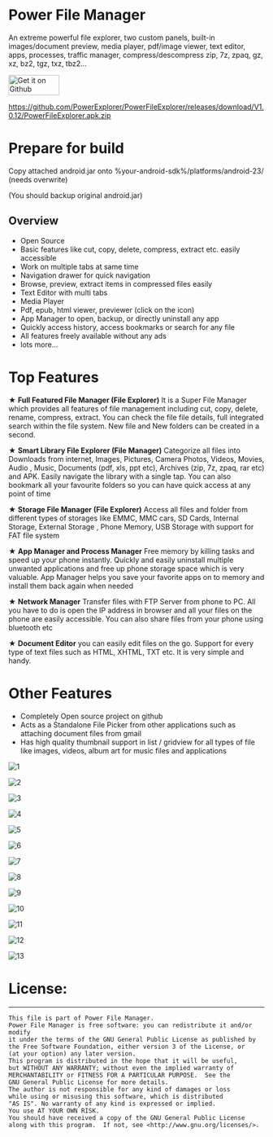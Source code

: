 # Power File Manager

An extreme powerful file explorer, two custom panels, built-in images/document preview, media player, pdf/image viewer, text editor, apps, processes, traffic manager, compress/descompress zip, 7z, zpaq, gz, xz, bz2, tgz, txz, tbz2...


[<img alt="Get it on Github" height="40" width="100" src="https://github.githubassets.com/images/modules/logos_page/GitHub-Logo.png">](https://github.com/PowerExplorer/PowerFileExplorer/releases/download/V1.0.10/PowerFileExplorer.apk.zip)

https://github.com/PowerExplorer/PowerFileExplorer/releases/download/V1.0.12/PowerFileExplorer.apk.zip


# Prepare for build
Copy attached android.jar onto %your-android-sdk%/platforms/android-23/ (needs overwrite)

(You should backup original android.jar)


Overview
---
- Open Source
- Basic features like cut, copy, delete, compress, extract etc. easily accessible
- Work on multiple tabs at same time
- Navigation drawer for quick navigation
- Browse, preview, extract items in compressed files easily
- Text Editor with multi tabs
- Media Player
- Pdf, epub, html viewer, previewer (click on the icon)
- App Manager to open, backup, or directly uninstall any app
- Quickly access history, access bookmarks or search for any file
- All features freely available without any ads
- lots more...


Top Features
============
★ **Full Featured File Manager (File Explorer)** It is a Super File Manager which provides all features of file management including cut, copy, delete, rename, compress, extract. You can check the file file details, full integrated search within the file system. New file and New folders can be created in a second.

★ **Smart Library File Explorer (File Manager)** Categorize all files into Downloads from internet, Images, Pictures, Camera Photos, Videos, Movies, Audio , Music, Documents (pdf, xls, ppt etc), Archives (zip, 7z, zpaq, rar etc) and APK. Easily navigate the library with a single tap. You can also bookmark all your favourite folders so you can have quick access at any point of time

★ **Storage File Manager (File Explorer)** Access all files and folder from different types of storages like EMMC, MMC cars, SD Cards, Internal Storage, External Storage , Phone Memory, USB Storage with support for FAT file system

★ **App Manager and Process Manager** Free memory by killing tasks and speed up your phone instantly. Quickly and easily uninstall multiple unwanted applications and free up phone storage space which is very valuable. App Manager helps you save your favorite apps on to memory and install them back again when needed

★ **Network Manager** Transfer files with FTP Server from phone to PC. All you have to do is open the IP address in browser and all your files on the phone are easily accessible. You can also share files from your phone using bluetooth etc

★ **Document Editor** you can easily edit files on the go. Support for every type of text files such as HTML, XHTML, TXT etc. It is very simple and handy.

Other Features
==============
* Completely Open source project on github
* Acts as a Standalone File Picker from other applications such as attaching document files from gmail
* Has high quality thumbnail support in list / gridview for all types of file like images, videos, album art for music files and applications

![1](https://github.com/PowerExplorer/PowerFileExplorer/releases/download/V1.0.9/Screenshot_20190618-071159.png?raw=true)

![2](https://github.com/PowerExplorer/PowerFileExplorer/releases/download/V1.0.9/Screenshot_20190618-180905.png?raw=true)

![3](https://github.com/PowerExplorer/PowerFileExplorer/releases/download/V1.0.9/Screenshot_20190618-073231.png?raw=true)

![4](https://github.com/PowerExplorer/PowerFileExplorer/releases/download/V1.0.9/Screenshot_20190618-072859.png?raw=true)

![5](https://github.com/PowerExplorer/PowerFileExplorer/releases/download/V1.0.9/Screenshot_20190618-072151.png?raw=true)

![6](https://github.com/PowerExplorer/PowerFileExplorer/releases/download/V1.0.9/Screenshot_20190618-072134.png?raw=true)

![7](https://github.com/PowerExplorer/PowerFileExplorer/releases/download/V1.0.9/Screenshot_20190618-072051.png?raw=true)

![8](https://github.com/PowerExplorer/PowerFileExplorer/releases/download/V1.0.9/Screenshot_20190618-071533.png?raw=true)

![9](https://github.com/PowerExplorer/PowerFileExplorer/releases/download/V1.0.9/Screenshot_20190618-071507.png?raw=true)

![10](https://github.com/PowerExplorer/PowerFileExplorer/releases/download/V1.0.9/Screenshot_20190618-071355.png?raw=true)

![11](https://github.com/PowerExplorer/PowerFileExplorer/releases/download/V1.0.11/Screenshot_20190621-134550.png?raw=true)

![12](https://github.com/PowerExplorer/PowerFileExplorer/releases/download/V1.0.9/Screenshot_20190618-071247.png?raw=true)

![13](https://github.com/PowerExplorer/PowerFileExplorer/releases/download/V1.0.9/Screenshot_20190618-172237.png?raw=true)


# License: 
---
    This file is part of Power File Manager.
    Power File Manager is free software: you can redistribute it and/or modify
    it under the terms of the GNU General Public License as published by
    the Free Software Foundation, either version 3 of the License, or
    (at your option) any later version.
    This program is distributed in the hope that it will be useful,
    but WITHOUT ANY WARRANTY; without even the implied warranty of
    MERCHANTABILITY or FITNESS FOR A PARTICULAR PURPOSE.  See the
    GNU General Public License for more details.
    The author is not responsible for any kind of damages or loss
    while using or misusing this software, which is distributed
    "AS IS". No warranty of any kind is expressed or implied.
    You use AT YOUR OWN RISK.
    You should have received a copy of the GNU General Public License
    along with this program.  If not, see <http://www.gnu.org/licenses/>.

